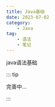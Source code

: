 ```yaml
---
title: Java基础
date: 2023-07-02
category:
    - Java
tag: 
    - 语法
    - 笔记
---
```


java语法基础

<!-- more -->
::: tip

完善中...

:::